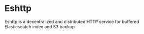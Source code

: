Eshttp
======

Eshttp is a decentralized and distributed HTTP service for buffered Elasticseatch index and S3 backup
